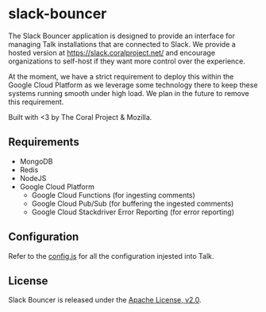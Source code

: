 # slack-bouncer

The Slack Bouncer application is designed to provide an interface for managing
Talk installations that are connected to Slack. We provide a hosted version at
https://slack.coralproject.net/ and encourage organizations to self-host if they
want more control over the experience.

At the moment, we have a strict requirement to deploy this within the Google
Cloud Platform as we leverage some technology there to keep these systems
running smooth under high load. We plan in the future to remove this
requirement.

Built with <3 by The Coral Project & Mozilla.

## Requirements

- MongoDB
- Redis
- NodeJS
- Google Cloud Platform
  - Google Cloud Functions (for ingesting comments)
  - Google Cloud Pub/Sub (for buffering the ingested comments)
  - Google Cloud Stackdriver Error Reporting (for error reporting)

## Configuration

Refer to the [config.js](/config.js) for all the configuration injested into
Talk.

## License

Slack Bouncer is released under the [Apache License, v2.0](/LICENSE).
